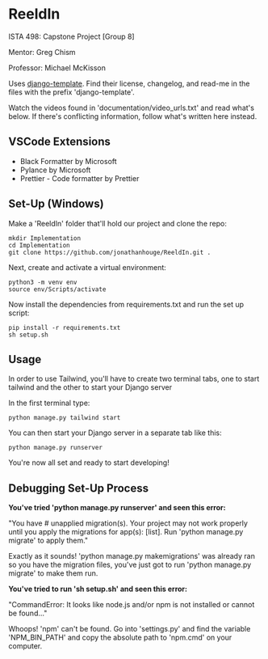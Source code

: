 # ReeldIn

ISTA 498: Capstone Project [Group 8]

Mentor: Greg Chism

Professor: Michael McKisson

Uses <a href="https://github.com/michael-awe/django-template">django-template</a>.
Find their license, changelog, and read-me in the files with the prefix 'django-template'.

Watch the videos found in 'documentation/video_urls.txt' and read what's below. If there's
conflicting information, follow what's written here instead.

## VSCode Extensions

- Black Formatter by Microsoft
- Pylance by Microsoft
- Prettier - Code formatter by Prettier

## Set-Up (Windows)

Make a 'ReeldIn' folder that'll hold our project and clone the repo:

    mkdir Implementation
    cd Implementation
    git clone https://github.com/jonathanhouge/ReeldIn.git .

Next, create and activate a virtual environment:

    python3 -m venv env
    source env/Scripts/activate

Now install the dependencies from requirements.txt and run the set up script:

    pip install -r requirements.txt
    sh setup.sh

## Usage

In order to use Tailwind, you'll have to create two terminal tabs, one to start tailwind and the other to start your Django server

In the first terminal type:

    python manage.py tailwind start

You can then start your Django server in a separate tab like this:

    python manage.py runserver

You're now all set and ready to start developing!

## Debugging Set-Up Process

**You've tried 'python manage.py runserver' and seen this error:**

"You have # unapplied migration(s). Your project may not work properly until you apply the migrations for app(s):
[list].
Run 'python manage.py migrate' to apply them."

Exactly as it sounds! 'python manage.py makemigrations' was already ran so you have the migration files, you've just
got to run 'python manage.py migrate' to make them run.

**You've tried to run 'sh setup.sh' and seen this error:**

"CommandError: It looks like node.js and/or npm is not installed or cannot be found..."

Whoops! 'npm' can't be found. Go into 'settings.py' and find the variable 'NPM_BIN_PATH' and copy the absolute
path to 'npm.cmd' on your computer.
